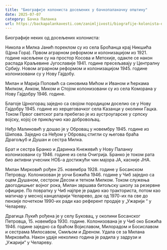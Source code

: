 ```yaml
---
title: "Биографије колониста досељених у бачкопаланачку општину"
date: 2025-07-07
category: Бачка Паланка
url: https://backapalankavesti.com/zanimljivosti/biografije-kolonista-doseljenih-u-backopalanacku-opstinu/
---
```


Биографије неких од досељених колониста:

Никола и Милка Јанић пореклом су из села Броћанца крај Никшића (Црна Гора). Првом аграрном реформом и колонизацијом из 1921. године насељени су на простор Косова и Метохије, одакле се након распада Краљевине Југославије 1941. године пресељавају у Централну Србију. Новом аграрном реформом и колонизацијом 1945. године колонизовани су у Нову Гајдобу.

Милан и Марија Поповић са синовима Мићом и Иваном и ћеркама Милком, Анком, Миком и Стојом колонизовани су из села Коморана у Нову Гајдобру 1946. године.

Благоје Црногорац заједно са својом породицом доселио се у Нову Гајдобру 1945. године из херцеговачког села Казанци у околини Гацка. Током Првог светског рата пребегао је из аустроугарске у српску војску, којој се прикључио као добровољац.

Неђо Малиновић у дошао је у Обровац у новембру 1945. године из Шипова. Заједно са Неђом у Обровац стигли су његова браћа Драгољуб и Душан и сестра Милка.

Брат и сестра Бранко и Даринка Кнежевић у Нову Паланку колонизовани су 1946. године из села Очигрија. Бранко је током рата био активни учесник НОБ-а достижући чин мајора ЈА, касније ЈНА.

Милан Мирковић рођен 25. новембра 1928. године у Босанском Петровцу. Колонизован је уочи Божића 1946. године у Чиб заједно са оцем Душаном, сестром Десом и тетком Милком. Током служења двогодишњег војног рока, Милан звршава битољску школу за резервне официре. По повратку у Чиб најпре је радио као тракториста, потом као матичар у месној канцеларији Челарево, док од 1970-их па све до пензије почетком 1990-их ради као референт продаје у „Ужарији “ у Челареву.

Драгица Лукић рођена је у селу Буковац, у околини Босанског Петровца, 15. новембра 1930. године. Колонизована је у Чиб око Божића 1946. године заједно са браћом Војиславом, Милорадом и Босиславом и сестрама Милосавом, Смиљом и Дреном. Удала се за Милана Мирковића. Након удаје неколико година је радила у задрузи и „Ужарији“ у Челареву.

